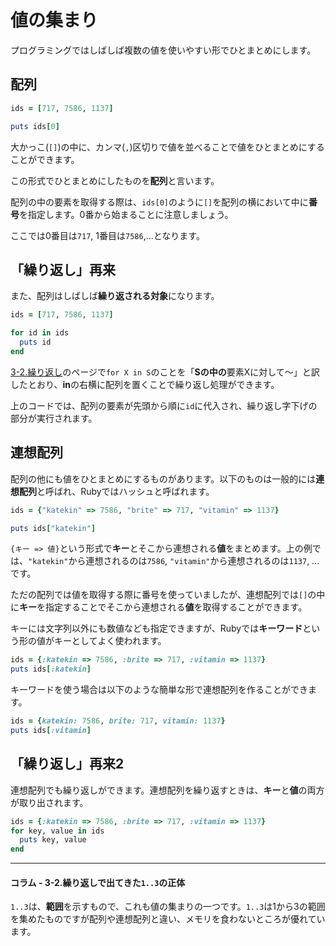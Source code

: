# 値の集まり

プログラミングではしばしば複数の値を使いやすい形でひとまとめにします。

## 配列

```ruby
ids = [717, 7586, 1137]

puts ids[0]
```

大かっこ(`[]`)の中に、カンマ(`,`)区切りで値を並べることで値をひとまとめにすることができます。

この形式でひとまとめにしたものを**配列**と言います。

配列の中の要素を取得する際は、`ids[0]`のように`[]`を配列の横において中に**番号**を指定します。0番から始まることに注意しましょう。

ここでは0番目は`717`, 1番目は`7586`,...となります。

## 「繰り返し」再来

また、配列はしばしば**繰り返される対象**になります。

```ruby
ids = [717, 7586, 1137]

for id in ids
  puts id
end
```

[3-2.繰り返し](./3-2.繰り返し.html)のページで`for X in S`のことを「**Sの中の**要素Xに対して～」と訳したとおり、**in**の右横に配列を置くことで繰り返し処理ができます。

上のコードでは、配列の要素が先頭から順に`id`に代入され、繰り返し字下げの部分が実行されます。

## 連想配列

配列の他にも値をひとまとめにするものがあります。以下のものは一般的には**連想配列**と呼ばれ、Rubyではハッシュと呼ばれます。

```ruby
ids = {"katekin" => 7586, "brite" => 717, "vitamin" => 1137}

puts ids["katekin"]
```

`{キー => 値}`という形式で**キー**とそこから連想される**値**をまとめます。上の例では、`"katekin"`から連想されるのは`7586`, `"vitamin"`から連想されるのは`1137`, ...です。

ただの配列では値を取得する際に番号を使っていましたが、連想配列では`[]`の中に**キー**を指定することでそこから連想される**値**を取得することができます。

キーには文字列以外にも数値なども指定できますが、Rubyでは**キーワード**という形の値がキーとしてよく使われます。

```ruby
ids = {:katekin => 7586, :brite => 717, :vitamin => 1137}
puts ids[:katekin]
```

キーワードを使う場合は以下のような簡単な形で連想配列を作ることができます。

```ruby
ids = {katekin: 7586, brite: 717, vitamin: 1137}
puts ids[:vitamin]
```


## 「繰り返し」再来2

連想配列でも繰り返しができます。連想配列を繰り返すときは、**キー**と**値**の両方が取り出されます。

```ruby
ids = {:katekin => 7586, :brite => 717, :vitamin => 1137}
for key, value in ids
  puts key, value
end
```

---

#### コラム - 3-2.繰り返しで出てきた`1..3`の正体

`1..3`は、**範囲**を示すもので、これも値の集まりの一つです。`1..3`は1から3の範囲を集めたものですが配列や連想配列と違い、メモリを食わないところが優れています。
